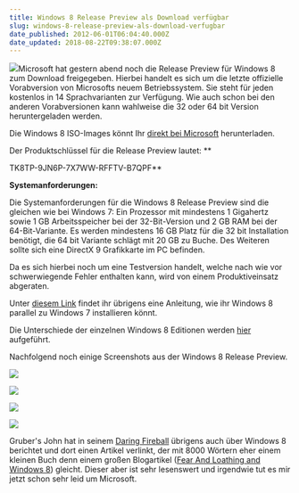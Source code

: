 ```yaml
---
title: Windows 8 Release Preview als Download verfügbar
slug: windows-8-release-preview-als-download-verfugbar
date_published: 2012-06-01T06:04:40.000Z
date_updated: 2018-08-22T09:38:07.000Z
---
```


[![](//picdump.thafaker.de/2012/06/product_win8-startscreen_Print-100x100.jpg)](__GHOST_URL__/windows-8-release-preview-als-download-verfugbar/product_win8-startscreen_print/)Microsoft hat gestern abend noch die Release Preview für Windows 8 zum Download freigegeben. Hierbei handelt es sich um die letzte offizielle Vorabversion von Microsofts neuem Betriebssystem. Sie steht für jeden kostenlos in 14 Sprachvarianten zur Verfügung. Wie auch schon bei den anderen Vorabversionen kann wahlweise die 32 oder 64 bit Version heruntergeladen werden.

Die Windows 8 ISO-Images könnt Ihr [direkt bei Microsoft](http://windows.microsoft.com/de-DE/windows-8/iso) herunterladen.

Der Produktschlüssel für die Release Preview lautet: **

TK8TP-9JN6P-7X7WW-RFFTV-B7QPF**

**Systemanforderungen:**

Die Systemanforderungen für die Windows 8 Release Preview sind die gleichen wie bei Windows 7: Ein Prozessor mit mindestens 1 Gigahertz sowie 1 GB Arbeitsspeicher bei der 32-Bit-Version und 2 GB RAM bei der 64-Bit-Variante. Es werden mindestens 16 GB Platz für die 32 bit Installation benötigt, die 64 bit Variante schlägt mit 20 GB zu Buche. Des Weiteren sollte sich eine DirectX 9 Grafikkarte im PC befinden.

Da es sich hierbei noch um eine Testversion handelt, welche nach wie vor schwerwiegende Fehler enthalten kann, wird von einem Produktiveinsatz abgeraten.

Unter [diesem Link](http://winfuture.de/special/windows8/faq/Kann-ich-Windows-8-parallel-zu-Windows-7-installieren-105.html) findet ihr übrigens eine Anleitung, wie ihr Windows 8 parallel zu Windows 7 installieren könnt.

Die Unterschiede der einzelnen Windows 8 Editionen werden [hier](http://windowsteamblog.com/windows/b/bloggingwindows/archive/2012/04/16/announcing-the-windows-8-editions.aspx) aufgeführt.

Nachfolgend noch einige Screenshots aus der Windows 8 Release Preview.

[![](//picdump.thafaker.de/2012/06/product_win8-startscreen_Print.jpg)](__GHOST_URL__/windows-8-release-preview-als-download-verfugbar/product_win8-startscreen_print/)

[![](//picdump.thafaker.de/2012/06/product_win8-store_Print.jpg)](__GHOST_URL__/windows-8-release-preview-als-download-verfugbar/product_win8-store_print/)

[![](//picdump.thafaker.de/2012/06/product_win8-keyboard_Print.jpg)](__GHOST_URL__/windows-8-release-preview-als-download-verfugbar/product_win8-keyboard_print/)

[![](//picdump.thafaker.de/2012/06/product_win8-monitors_Print.jpg)](__GHOST_URL__/windows-8-release-preview-als-download-verfugbar/product_win8-monitors_print/)

Gruber's John hat in seinem [Daring Fireball](http://daringfireball.net/) übrigens auch über Windows 8 berichtet und dort einen Artikel verlinkt, der mit 8000 Wörtern eher einem kleinen Buch denn einem großen Blogartikel ([Fear And Loathing and Windows 8](http://mobileopportunity.blogspot.com.au/2012/05/fear-and-loathing-and-windows-8.html)) gleicht. Dieser aber ist sehr lesenswert und irgendwie tut es mir jetzt schon sehr leid um Microsoft.

